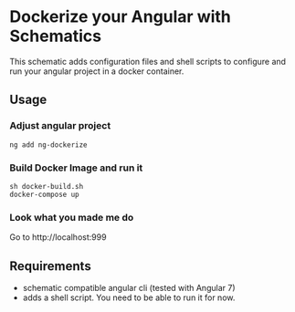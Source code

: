 # Dockerize your Angular with Schematics

This schematic adds configuration files and shell scripts to configure and run your angular project in a docker container.

## Usage

### Adjust angular project

```shell
ng add ng-dockerize
```

### Build Docker Image and run it

```shell
sh docker-build.sh
docker-compose up
```

### Look what you made me do

Go to http://localhost:999

## Requirements

* schematic compatible angular cli (tested with Angular 7)
* adds a shell script. You need to be able to run it for now.
